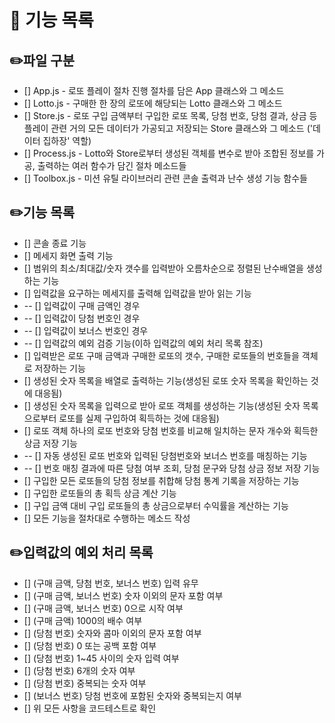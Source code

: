 # 🚀 기능 목록

## ✏️파일 구분

- [] App.js - 로또 플레이 절차 진행 절차를 담은 App 클래스와 그 메소드
- [] Lotto.js - 구매한 한 장의 로또에 해당되는 Lotto 클래스와 그 메소드
- [] Store.js - 로또 구입 금액부터 구입한 로또 목록, 당첨 번호, 당첨 결과, 상금 등 플레이 관련 거의 모든 데이터가 가공되고 저장되는 Store 클래스와 그 메소드 ('데이터 집하장' 역할)
- [] Process.js - Lotto와 Store로부터 생성된 객체를 변수로 받아 조합된 정보를 가공, 출력하는 여러 함수가 담긴 절차 메소드들
- [] Toolbox.js - 미션 유틸 라이브러리 관련 콘솔 출력과 난수 생성 기능 함수들

## ✏️기능 목록

- [] 콘솔 종료 기능
- [] 메세지 화면 출력 기능
- [] 범위의 최소/최대값/숫자 갯수를 입력받아 오름차순으로 정렬된 난수배열을 생성하는 기능
- [] 입력값을 요구하는 메세지를 출력해 입력값을 받아 읽는 기능
- -- [] 입력값이 구매 금액인 경우
- -- [] 입력값이 당첨 번호인 경우
- -- [] 입력값이 보너스 번호인 경우
- -- [] 입력값의 예외 검증 기능(이하 입력값의 예외 처리 목록 참조)
- [] 입력받은 로또 구매 금액과 구매한 로또의 갯수, 구매한 로또들의 번호들을 객체로 저장하는 기능
- [] 생성된 숫자 목록을 배열로 출력하는 기능(생성된 로또 숫자 목록을 확인하는 것에 대응됨)
- [] 생성된 숫자 목록을 입력으로 받아 로또 객체를 생성하는 기능(생성된 숫자 목록으로부터 로또를 실제 구입하여 획득하는 것에 대응됨)
- [] 로또 객체 하나의 로또 번호와 당첨 번호를 비교해 일치하는 문자 개수와 획득한 상금 저장 기능
- -- [] 자동 생성된 로또 번호와 입력된 당첨번호와 보너스 번호를 매칭하는 기능
- -- [] 번호 매칭 결과에 따른 당첨 여부 조회, 당첨 문구와 당첨 상금 정보 저장 기능
- [] 구입한 모든 로또들의 당첨 정보를 취합해 당첨 통계 기록을 저장하는 기능
- [] 구입한 로또들의 총 획득 상금 계산 기능
- [] 구입 금액 대비 구입 로또들의 총 상금으로부터 수익률을 계산하는 기능
- [] 모든 기능을 절차대로 수행하는 메소드 작성

## ✏️입력값의 예외 처리 목록

- [] (구매 금액, 당첨 번호, 보너스 번호) 입력 유무
- [] (구매 금액, 보너스 번호) 숫자 이외의 문자 포함 여부
- [] (구매 금액, 보너스 번호) 0으로 시작 여부
- [] (구매 금액) 1000의 배수 여부
- [] (당첨 번호) 숫자와 콤마 이외의 문자 포함 여부
- [] (당첨 번호) 0 또는 공백 포함 여부
- [] (당첨 번호) 1~45 사이의 숫자 입력 여부
- [] (당첨 번호) 6개의 숫자 여부
- [] (당첨 번호) 중복되는 숫자 여부
- [] (보너스 번호) 당첨 번호에 포함된 숫자와 중복되는지 여부
- [] 위 모든 사항을 코드테스트로 확인
